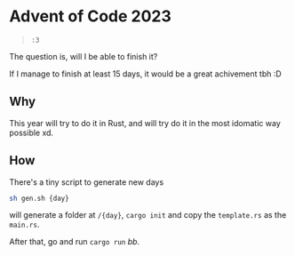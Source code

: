 # Advent of Code 2023

> `:3`

The question is, will I be able to finish it?

If I manage to finish at least 15 days, it would be
a great achivement tbh :D

## Why

This year will try to do it in Rust, and will try do it
in the most idomatic way possible xd.

## How

There's a tiny script to generate new days

```bash
sh gen.sh {day}
```

will generate a folder at `/{day}`, `cargo init`
and copy the `template.rs` as the `main.rs`.

After that, go and run `cargo run` *bb*.

